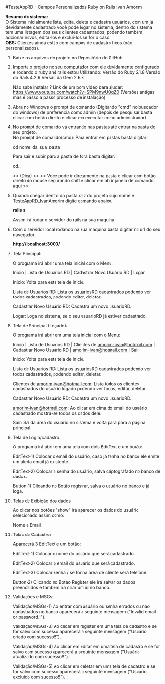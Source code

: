 
#TesteAppRD - Campos Personalizados Ruby on Rails Ivan Amorim

<b>Resumo do sistema:</b><br> 
O Sistema inicialmente lista, edita, deleta e cadastra usuários, com um já devidamente cadastrado você pode logar no sistema, dentro do sistema 
tem uma listagem dos seus clientes cadastrados, podendo também adcionar novos, edita-los e excluí-los se for o caso.<br> 
<b>OBS:</b> Clientes ainda estão com campos de cadastro fixos (não personalizados).

1) Baixe os arquivos do projeto no Repositório do GitHub.

2) Importe o projeto no seu computador com ele devidamente configurado e rodando o ruby and rails estou Utilizando: 
	Versão do Ruby 2.1.8
	Versão do Rails 4.2.6
	Versão da Gem 2.6.3
	
	Não sabe instalar ?
	Link de um bom video para ajudar:
	https://www.youtube.com/watch?v=SPM9nwUQqZ0 (Versões antigas mas é passo a passo processo de instalação)

3) Abra no Windows o prompt de comando (Digitando "cmd" no buscador do windows) 
   de preferencia como admin (depois de pesquisar basta clicar com botão direito e clicar em executar como administrador).

4) No prompt de comando vá entrando nas pastas até entrar na pasta do seu projeto.<br>
	No prompt de comando(cmd):
	Para entrar em pastas basta digitar:  
	
	cd nome_da_sua_pasta
	
	Para sair e subir para a pasta de fora basta digitar: 
	
	cd..

	<< (Dica) >> 
	<< Voce pode ir diretamente na pasta e clicar com botão direito do mouse segurando shift e clicar em abrir janela de comando aqui >>
	
5) Quando chegar dentro da pasta raiz do projeto cujo nome é TesteAppRD_IvanAmorim digite comando abaixo. 
	
	<b>rails s</b>   
	
	Assim irá rodar o servidor do rails na sua maquina
	
6)  Com o servidor local rodando na sua maquina basta digitar na url do seu navegador.

	<b>http://localhost:3000/</b>

7) Tela Principal:

	O programa irá abrir uma tela inicial com o Menu:
	
	Inicio | Lista de Usuarios RD | Cadastrar Novo Usuário RD | Logar

	Inicio: Volta para esta tela de inicio.
	
	Lista de Usuarios RD: Lista os usuariosRD cadastrados podendo ver todos cadastrados, podendo editar, deletar.

	Cadastrar Novo Usuário RD: Cadastra um novo usuarioRD.
	
	Logar: Loga no sistema, se o seu usuarioRD já estiver cadastrado.
	
8) Tela de Principal (Logado):

	O programa irá abrir em uma tela inicial com o Menu:
	
	Inicio | Lista de Usuarios RD | Clientes de amorim-ivan@hotmail.com | Cadastrar Novo Usuário RD | amorim-ivan@hotmail.com | Sair 

	Inicio: Volta para esta tela de inicio.
	
	Lista de Usuarios RD: Lista os usuariosRD cadastrados podendo ver todos cadastrados, podendo editar, deletar.
	
	Clientes de amorim-ivan@hotmail.com: Lista todos os clientes cadastrados do usuário logado podendo ver todos, editar, deletar.
	
	Cadastrar Novo Usuário RD: Cadastra um novo usuarioRD.
	
	amorim-ivan@hotmail.com: Ao clicar em cima do email do usuário cadastrado mostra-se todos os dados dele.
	
	Sair: Sai da área do usuário no sistema e volta para para a página principal.
	

9) Tela de Login/cadastro:

	O programa irá abrir em uma tela com dois EditText e um botão:

	EditText-1) Colocar o email do usuário, caso já tenha no banco ele emite um alerta email já existente.
	
	EditText-2) Colocar a senha do usuário, salva criptografado no banco de dados.

	Button-1) Clicando no Botão registrar, salva o usuário no banco e já loga.
	
	
10) Telas de Exibição dos dados

	Ao clicar nos botões "show" irá aparecer os dados do usuário selecionado assim como:

	Nome e Email
	
11) Telas de Cadastro:

	Aparecerá 3 EditText e um botão:
	
	EditText-1) Colocar o nome do usuário que será cadastrado.
	
	EditText-2) Colocar o email do usuário que será cadastrado.

	EditText-3) Colocar senha / se for na area de cliente será telefone.
	
	Button-2) Clicando no Botao Register ele irá salvar os dados preenchidos e também ira criar um id no banco.
	
12) Validações e MSGs:
	
	Validação/MSGs-1) Ao entrar com usuário ou senha errados ou nao cadastrados no banco aparecerá a seguinte mensagem ("Invalid email or password.!").
	
	Validação/MSGs-3) Ao clicar em register em uma tela de cadastro e se for salvo com sucesso aparecerá a seguinte mensagem ("Usuário criado com sucesso!!").

	Validação/MSGs-4) Ao clicar em editar em uma tela de cadastro e se for salvo com sucesso aparecerá a seguinte mensagem ("Usuário atualizado com sucesso!!").

	Validação/MSGs-5) Ao clicar em deletar em uma tela de cadastro e se for salvo com sucesso aparecerá a seguinte mensagem ("Usuário excluido com sucesso!!").	
.

